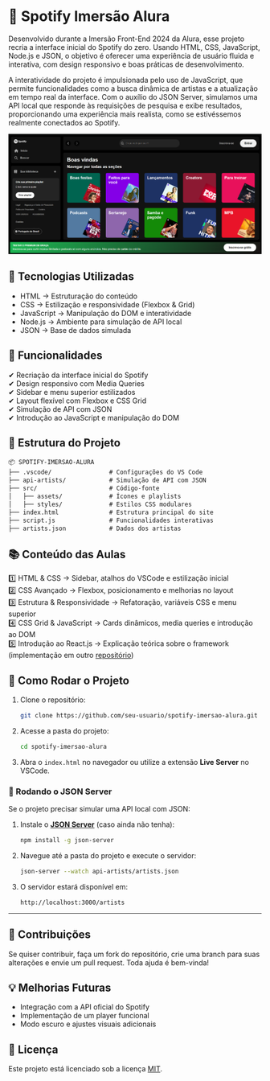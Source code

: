 # 🎵 Spotify Imersão Alura

Desenvolvido durante a Imersão Front-End 2024 da Alura, esse projeto recria a interface inicial do Spotify do zero. Usando HTML, CSS, JavaScript, Node.js e JSON, o objetivo é oferecer uma experiência de usuário fluida e interativa, com design responsivo e boas práticas de desenvolvimento.

A interatividade do projeto é impulsionada pelo uso de JavaScript, que permite funcionalidades como a busca dinâmica de artistas e a atualização em tempo real da interface. Com o auxílio do JSON Server, simulamos uma API local que responde às requisições de pesquisa e exibe resultados, proporcionando uma experiência mais realista, como se estivéssemos realmente conectados ao Spotify.

![screenshot](src\assets\screenshot.png)

## 🚀 Tecnologias Utilizadas

-   HTML → Estruturação do conteúdo
-   CSS → Estilização e responsividade (Flexbox & Grid)
-   JavaScript → Manipulação do DOM e interatividade
-   Node.js → Ambiente para simulação de API local
-   JSON → Base de dados simulada

## 📌 Funcionalidades

✔ Recriação da interface inicial do Spotify \
✔ Design responsivo com Media Queries \
✔ Sidebar e menu superior estilizados \
✔ Layout flexível com Flexbox e CSS Grid \
✔ Simulação de API com JSON \
✔ Introdução ao JavaScript e manipulação do DOM

## 📂 Estrutura do Projeto

```plaintext
📦 SPOTIFY-IMERSAO-ALURA
├── .vscode/                # Configurações do VS Code
├── api-artists/            # Simulação de API com JSON
├── src/                    # Código-fonte
│   ├── assets/             # Ícones e playlists
│   ├── styles/             # Estilos CSS modulares
├── index.html              # Estrutura principal do site
├── script.js               # Funcionalidades interativas
├── artists.json            # Dados dos artistas
```

## 📚 Conteúdo das Aulas

1️⃣ HTML & CSS → Sidebar, atalhos do VSCode e estilização inicial \
2️⃣ CSS Avançado → Flexbox, posicionamento e melhorias no layout \
3️⃣ Estrutura & Responsividade → Refatoração, variáveis CSS e menu superior \
4️⃣ CSS Grid & JavaScript → Cards dinâmicos, media queries e introdução ao DOM \
5️⃣ Introdução ao React.js → Explicação teórica sobre o framework (implementação em outro [repositório](https://github.com/arielprovasi/spotify-react))

## 🔧 Como Rodar o Projeto

1. Clone o repositório:
    ```sh
    git clone https://github.com/seu-usuario/spotify-imersao-alura.git
    ```
2. Acesse a pasta do projeto:
    ```sh
    cd spotify-imersao-alura
    ```
3. Abra o `index.html` no navegador ou utilize a extensão **Live Server** no VSCode.

### 🔹 Rodando o JSON Server

Se o projeto precisar simular uma API local com JSON:

1. Instale o [**JSON Server**](https://www.npmjs.com/package/json-server) (caso ainda não tenha):
    ```sh
    npm install -g json-server
    ```
2. Navegue até a pasta do projeto e execute o servidor:
    ```sh
    json-server --watch api-artists/artists.json
    ```
3. O servidor estará disponível em:
    ```
    http://localhost:3000/artists
    ```

---

## 🤝 Contribuições

Se quiser contribuir, faça um fork do repositório, crie uma branch para suas alterações e envie um pull request. Toda ajuda é bem-vinda!

## 💡 Melhorias Futuras

-   Integração com a API oficial do Spotify
-   Implementação de um player funcional
-   Modo escuro e ajustes visuais adicionais

## 📜 Licença

Este projeto está licenciado sob a licença [MIT](https://choosealicense.com/licenses/mit/).
